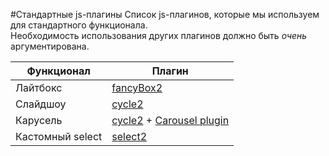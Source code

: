 #Стандартные js-плагины
Список js-плагинов, которые мы используем для стандартного функционала.  
Необходимость использования других плагинов должно быть _очень_ аргументирована.

Функционал | Плагин
--- | ---
Лайтбокс | [fancyBox2](https://github.com/fancyapps/fancyBox)
Слайдшоу | [cycle2](https://github.com/malsup/cycle2)
Карусель | [cycle2](https://github.com/malsup/cycle2) + [Carousel plugin](http://jquery.malsup.com/cycle2/download/)
Кастомный select | [select2](https://github.com/ivaynberg/select2)
